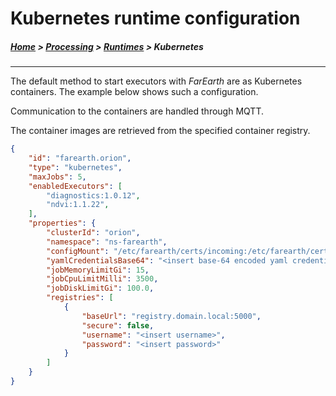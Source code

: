 # Kubernetes runtime configuration

##### [Home](../../README.md) > [Processing](../processing.md) > [Runtimes](runtimes.md) > Kubernetes
---

The default method to start executors with *FarEarth* are as Kubernetes containers. The example below shows such a configuration.

Communication to the containers are handled through MQTT.

The container images are retrieved from the specified container registry.

```json
{
    "id": "farearth.orion",
    "type": "kubernetes",
    "maxJobs": 5,
    "enabledExecutors": [
        "diagnostics:1.0.12",
        "ndvi:1.1.22",
    ],
    "properties": {
        "clusterId": "orion",
        "namespace": "ns-farearth",
        "configMount": "/etc/farearth/certs/incoming:/etc/farearth/certs/incoming",
        "yamlCredentialsBase64": "<insert base-64 encoded yaml credentials>",
        "jobMemoryLimitGi": 15,
        "jobCpuLimitMilli": 3500,
        "jobDiskLimitGi": 100.0,
        "registries": [
            {
                "baseUrl": "registry.domain.local:5000",
                "secure": false,
                "username": "<insert username>",
                "password": "<insert password>"
            }
        ]
    }
}
```